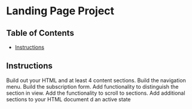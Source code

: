 # Landing Page Project

## Table of Contents

- [Instructions](#instructions)

## Instructions

Build out your HTML and at least 4 content sections.
Build the navigation menu.
Build the subscription form.
Add functionality to distinguish the section in view.
Add the functionality to scroll to sections.
Add additional sections to your HTML document
d an active state
